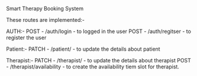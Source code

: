 
Smart Therapy Booking System

These routes are implemented:-

AUTH:-
POST - /auth/login - to logged in the user
POST - /auth/regitser - to register the user 

Patient:-
PATCH - /patient/ - to update the details about patient

Therapist:-
PATCH - /therapist/ - to update the details about therapist
POST - /therapist/availability - to create the availability tiem slot for therapist.
